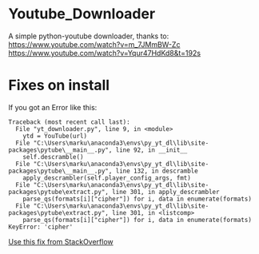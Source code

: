 # Youtube_Downloader
A simple python-youtube downloader, thanks to:
https://www.youtube.com/watch?v=m_7JMmBW-Zc
https://www.youtube.com/watch?v=Yqur47HdKd8&t=192s


# Fixes on install

If you got an Error like this:

```
Traceback (most recent call last):
  File "yt_downloader.py", line 9, in <module>
    ytd = YouTube(url)
  File "C:\Users\marku\anaconda3\envs\py_yt_dl\lib\site-packages\pytube\__main__.py", line 92, in __init__
    self.descramble()
  File "C:\Users\marku\anaconda3\envs\py_yt_dl\lib\site-packages\pytube\__main__.py", line 132, in descramble
    apply_descrambler(self.player_config_args, fmt)
  File "C:\Users\marku\anaconda3\envs\py_yt_dl\lib\site-packages\pytube\extract.py", line 301, in apply_descrambler
    parse_qs(formats[i]["cipher"]) for i, data in enumerate(formats)
  File "C:\Users\marku\anaconda3\envs\py_yt_dl\lib\site-packages\pytube\extract.py", line 301, in <listcomp>
    parse_qs(formats[i]["cipher"]) for i, data in enumerate(formats)
KeyError: 'cipher'
```

[Use this fix from StackOverflow  ](https://stackoverflow.com/questions/62098925/why-my-youtube-video-downloader-only-downloads-some-videos-and-for-other-videos)




